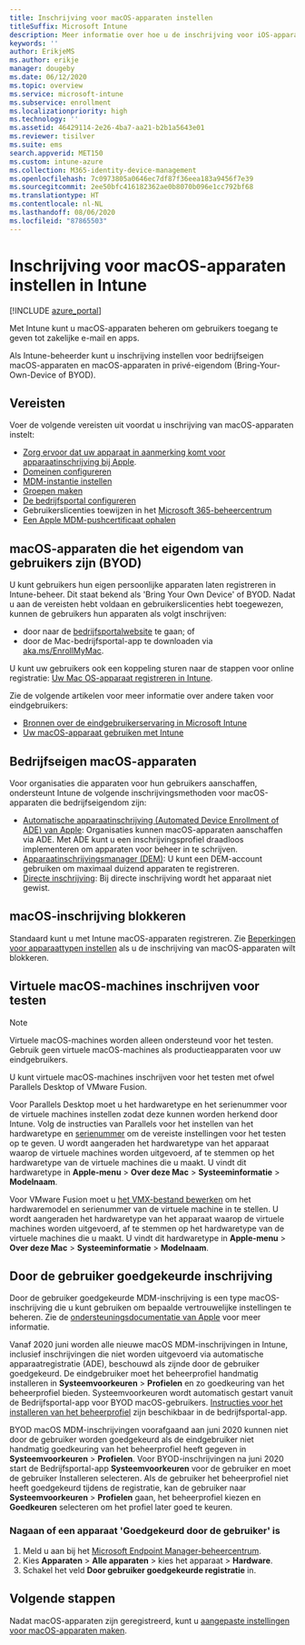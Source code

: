 ```yaml
---
title: Inschrijving voor macOS-apparaten instellen
titleSuffix: Microsoft Intune
description: Meer informatie over hoe u de inschrijving voor iOS-apparaten in Intune instelt.
keywords: ''
author: ErikjeMS
ms.author: erikje
manager: dougeby
ms.date: 06/12/2020
ms.topic: overview
ms.service: microsoft-intune
ms.subservice: enrollment
ms.localizationpriority: high
ms.technology: ''
ms.assetid: 46429114-2e26-4ba7-aa21-b2b1a5643e01
ms.reviewer: tisilver
ms.suite: ems
search.appverid: MET150
ms.custom: intune-azure
ms.collection: M365-identity-device-management
ms.openlocfilehash: 7c0973805a0646ec7df87f36eea183a9456f7e39
ms.sourcegitcommit: 2ee50bfc416182362ae0b8070b096e1cc792bf68
ms.translationtype: HT
ms.contentlocale: nl-NL
ms.lasthandoff: 08/06/2020
ms.locfileid: "87865503"
---
```

# <a name="set-up-enrollment-for-macos-devices-in-intune"></a>Inschrijving voor macOS-apparaten instellen in Intune

[!INCLUDE [azure_portal](../includes/azure_portal.md)]

Met Intune kunt u macOS-apparaten beheren om gebruikers toegang te geven tot zakelijke e-mail en apps.

Als Intune-beheerder kunt u inschrijving instellen voor bedrijfseigen macOS-apparaten en macOS-apparaten in privé-eigendom (Bring-Your-Own-Device of BYOD). 

## <a name="prerequisites"></a>Vereisten

Voer de volgende vereisten uit voordat u inschrijving van macOS-apparaten instelt:

- [Zorg ervoor dat uw apparaat in aanmerking komt voor apparaatinschrijving bij Apple](https://support.apple.com/en-us/HT204142#eligibility).
- [Domeinen configureren](../fundamentals/custom-domain-name-configure.md)
- [MDM-instantie instellen](../fundamentals/mdm-authority-set.md)
- [Groepen maken](../fundamentals/groups-add.md)
- [De bedrijfsportal configureren](../apps/company-portal-app.md)
- Gebruikerslicenties toewijzen in het [Microsoft 365-beheercentrum](https://go.microsoft.com/fwlink/p/?LinkId=698854)
- [Een Apple MDM-pushcertificaat ophalen](../enrollment/apple-mdm-push-certificate-get.md)

## <a name="user-owned-macos-devices-byod"></a>macOS-apparaten die het eigendom van gebruikers zijn (BYOD)

U kunt gebruikers hun eigen persoonlijke apparaten laten registreren in Intune-beheer. Dit staat bekend als 'Bring Your Own Device' of BYOD. Nadat u aan de vereisten hebt voldaan en gebruikerslicenties hebt toegewezen, kunnen de gebruikers hun apparaten als volgt inschrijven:
- door naar de [bedrijfsportalwebsite](https://portal.manage.microsoft.com) te gaan; of
- door de Mac-bedrijfsportal-app te downloaden via [aka.ms/EnrollMyMac](https://aka.ms/EnrollMyMac).

U kunt uw gebruikers ook een koppeling sturen naar de stappen voor online registratie: [Uw Mac OS-apparaat registreren in Intune](https://docs.microsoft.com/mem/intune/user-help/enroll-your-device-in-intune-macos-cp).

Zie de volgende artikelen voor meer informatie over andere taken voor eindgebruikers:

- [Bronnen over de eindgebruikerservaring in Microsoft Intune](../fundamentals/end-user-educate.md)
- [Uw macOS-apparaat gebruiken met Intune](../user-help/enroll-your-device-in-intune-macos-cp.md)

## <a name="company-owned-macos-devices"></a>Bedrijfseigen macOS-apparaten
Voor organisaties die apparaten voor hun gebruikers aanschaffen, ondersteunt Intune de volgende inschrijvingsmethoden voor macOS-apparaten die bedrijfseigendom zijn:
- [Automatische apparaatinschrijving (Automated Device Enrollment of ADE) van Apple](device-enrollment-program-enroll-macos.md): Organisaties kunnen macOS-apparaten aanschaffen via ADE. Met ADE kunt u een inschrijvingsprofiel draadloos implementeren om apparaten voor beheer in te schrijven.
- [Apparaatinschrijvingsmanager (DEM)](device-enrollment-manager-enroll.md): U kunt een DEM-account gebruiken om maximaal duizend apparaten te registreren.
- [Directe inschrijving](device-enrollment-direct-enroll-macos.md): Bij directe inschrijving wordt het apparaat niet gewist.

## <a name="block-macos-enrollment"></a>macOS-inschrijving blokkeren
Standaard kunt u met Intune macOS-apparaten registreren. Zie [Beperkingen voor apparaattypen instellen](enrollment-restrictions-set.md) als u de inschrijving van macOS-apparaten wilt blokkeren.

## <a name="enroll-virtual-macos-machines-for-testing"></a>Virtuele macOS-machines inschrijven voor testen

> [!NOTE]
> Virtuele macOS-machines worden alleen ondersteund voor het testen. Gebruik geen virtuele macOS-machines als productieapparaten voor uw eindgebruikers. 

U kunt virtuele macOS-machines inschrijven voor het testen met ofwel Parallels Desktop of VMware Fusion. 

Voor Parallels Desktop moet u het hardwaretype en het serienummer voor de virtuele machines instellen zodat deze kunnen worden herkend door Intune. Volg de instructies van Parallels voor het instellen van het hardwaretype en [serienummer](http://kb.parallels.com/123455) om de vereiste instellingen voor het testen op te geven. U wordt aangeraden het hardwaretype van het apparaat waarop de virtuele machines worden uitgevoerd, af te stemmen op het hardwaretype van de virtuele machines die u maakt. U vindt dit hardwaretype in **Apple-menu** > **Over deze Mac** > **Systeeminformatie** > **Modelnaam**. 

Voor VMware Fusion moet u [het VMX-bestand bewerken](https://kb.vmware.com/s/article/1014782) om het hardwaremodel en serienummer van de virtuele machine in te stellen. U wordt aangeraden het hardwaretype van het apparaat waarop de virtuele machines worden uitgevoerd, af te stemmen op het hardwaretype van de virtuele machines die u maakt. U vindt dit hardwaretype in **Apple-menu** > **Over deze Mac** > **Systeeminformatie** > **Modelnaam**. 

## <a name="user-approved-enrollment"></a>Door de gebruiker goedgekeurde inschrijving

Door de gebruiker goedgekeurde MDM-inschrijving is een type macOS-inschrijving die u kunt gebruiken om bepaalde vertrouwelijke instellingen te beheren. Zie de [ondersteuningsdocumentatie van Apple](https://support.apple.com/HT208019) voor meer informatie.  
 
Vanaf 2020 juni worden alle nieuwe macOS MDM-inschrijvingen in Intune, inclusief inschrijvingen die niet worden uitgevoerd via automatische apparaatregistratie (ADE), beschouwd als zijnde door de gebruiker goedgekeurd. De eindgebruiker moet het beheerprofiel handmatig installeren in **Systeemvoorkeuren** > **Profielen** en zo goedkeuring van het beheerprofiel bieden. Systeemvoorkeuren wordt automatisch gestart vanuit de Bedrijfsportal-app voor BYOD macOS-gebruikers. [Instructies voor het installeren van het beheerprofiel](https://docs.microsoft.com/mem/intune/user-help/enroll-your-device-in-intune-macos-cp) zijn beschikbaar in de bedrijfsportal-app.     

BYOD macOS MDM-inschrijvingen voorafgaand aan juni 2020 kunnen niet door de gebruiker worden goedgekeurd als de eindgebruiker niet handmatig goedkeuring van het beheerprofiel heeft gegeven in **Systeemvoorkeuren** > **Profielen**. Voor BYOD-inschrijvingen na juni 2020 start de Bedrijfsportal-app **Systeemvoorkeuren** voor de gebruiker en moet de gebruiker Installeren selecteren. Als de gebruiker het beheerprofiel niet heeft goedgekeurd tijdens de registratie, kan de gebruiker naar **Systeemvoorkeuren** > **Profielen** gaan, het beheerprofiel kiezen en **Goedkeuren** selecteren om het profiel later goed te keuren.

### <a name="find-out-if-a-device-is-user-approved"></a>Nagaan of een apparaat 'Goedgekeurd door de gebruiker' is
1. Meld u aan bij het [Microsoft Endpoint Manager-beheercentrum](https://go.microsoft.com/fwlink/?linkid=2109431).
2. Kies **Apparaten** > **Alle apparaten** > kies het apparaat > **Hardware**.
3. Schakel het veld **Door gebruiker goedgekeurde registratie** in.


## <a name="next-steps"></a>Volgende stappen

Nadat macOS-apparaten zijn geregistreerd, kunt u [aangepaste instellingen voor macOS-apparaten maken](../configuration/custom-settings-macos.md).
